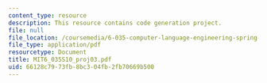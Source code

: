 ```yaml
---
content_type: resource
description: This resource contains code generation project.
file: null
file_location: /coursemedia/6-035-computer-language-engineering-spring-2010/66128c7973fb8bc304fb2fb70669b500_MIT6_035S10_proj03.pdf
file_type: application/pdf
resourcetype: Document
title: MIT6_035S10_proj03.pdf
uid: 66128c79-73fb-8bc3-04fb-2fb70669b500
---
```

